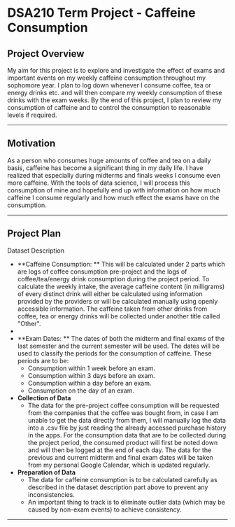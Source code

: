 # DSA210 Term Project - Caffeine Consumption

## Project Overview
 My aim for this project is to explore and investigate the effect of exams and important events on my weekly caffeine consumption throughout my sophomore year. I plan to log down whenever I consume coffee, tea or energy drinks etc. and will then compare my weekly consumption of these drinks with the exam weeks. By the end of this project, I plan to review my consumption of caffeine and to control the consumption to reasonable levels if required.
 
---
## Motivation
 As a person who consumes huge amounts of coffee and tea on a daily basis, caffeine has become a significant thing in my daily life. I have realized that especially during midterms and finals weeks I consume even more caffeine. With the tools of data science, I will process this consumption of mine and hopefully end up with information on how much caffeine I consume regularly and how much effect the exams have on the consumption.
 
---
## Project Plan

 Dataset Description 
 
  - **Caffeine Consumption: ** This will be calculated under 2 parts which are logs of coffee consumption pre-project and the logs of coffee/tea/energy drink consumption during the project period. To calculate the weekly intake, the average caffeine content (in milligrams) of every distinct drink will either be calculated using information provided by the providers or will be calculated manually using openly accessible information. The caffeine taken from other drinks from coffee, tea or energy drinks will be collected under another title called "Other".
  - 
  - **Exam Dates: ** The dates of both the midterm and final exams of the last semester and the current semester will be used. The dates will be used to classify the periods for the consumption of caffeine. These periods are to be:
    - Consumption within 1 week before an exam.
    - Consumption within 3 days before an exam.
    - Consumption within a day before an exam.
    - Consumption on the day of an exam.
- **Collection of Data**
  - The data for the pre-project coffee consumption will be requested from the companies that the coffee was bought from, in case I am unable to get the data directly from them, I will manually log the data into a .csv file by just reading the already accessed purchase history in the apps. For the consumption data that are to be collected during the project period, the consumed product will first be noted down and will then be logged at the end of each day. The data for the previous and current midterm and final exam dates will be taken from my personal Google Calendar, which is updated regularly.
- **Preparation of Data**
  - The data for caffeine consumption is to be calculated carefully as described in the dataset description part above to prevent any inconsistencies.
  - An important thing to track is to eliminate outlier data (which may be caused by non-exam events) to achieve consistency.
---
